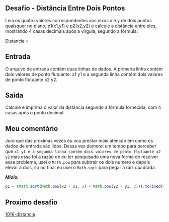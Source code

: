 ## Desafio - Distância Entre Dois Pontos

Leia os quatro valores correspondentes aos eixos x e y de dois pontos quaisquer no plano, p1(x1,y1) e p2(x2,y2) e calcule a distância entre eles, mostrando 4 casas decimais após a vírgula, segundo a fórmula:

Distancia =

## Entrada
O arquivo de entrada contém duas linhas de dados. A primeira linha contém dois valores de ponto flutuante: x1 y1 e a segunda linha contém dois valores de ponto flutuante x2 y2.

## Saída
Calcule e imprima o valor da distância segundo a fórmula fornecida, com 4 casas após o ponto decimal.

## Meu comentário
Juro que das proximas vezes eu vou prestar mais atencão em como os dados de entrada são lidos. Dessa vez demorei um tempo para perceber que `x1 y1 e a segunda linha contém dois valores de ponto flutuante x2 y2` mas essa foi a razão de eu ter pesquisado uma nova forma de resolver esse problema, usei o `Math.pow` para subtrair os dois numero e depois elevar a dois, só no final eu usei o `Math.sqrt` para pegar a raiz quadrada.

***Miolo:***
```js
p1 = (Math.sqrt(Math.pow(x2 - x1, 2) + Math.pow(y2 - y1, 2))).toFixed(4);
```
## Proximo desafio
[1016-distancia](https://github.com/fbrunoviana/javascript-beecrowd/tree/main/00-Iniciante/1015-distancia)
